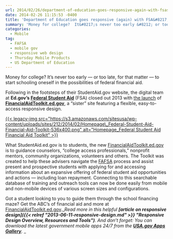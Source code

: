 ```yaml
---
url: 2014/02/26/department-of-education-goes-responsive-again-with-fsas-new-financial-aid-toolkit.md
date: 2014-02-26 11:15:53 -0400
title: 'Department of Education goes responsive (again) with FSA&#8217;s new Financial Aid Toolkit'
summary: 'Money for college?  It&#8217;s never too early &#8212; or too late, for that matter &#8212; to start schooling oneself in the possibilities of federal financial aid. Following in the footsteps of their StudentAid.gov website, the digital team at  Ed.gov&#8217;s Federal Student Aid (FSA) closed out 2013 with the launch of FinancialAidToolkit.ed.gov, a &#8220;sister&#8221; site featuring'
categories:
  - Mobile
tag:
  - FAFSA
  - mobile gov
  - responsive web design
  - Thursday Mobile Products
  - US Department of Education
---
```


Money for college? It&#8217;s never too early &#8212; or too late, for that matter &#8212; to start schooling oneself in the possibilities of federal financial aid.

Following in the footsteps of their StudentAid.gov website, the digital team at **Ed.gov&#8217;s <a href="http://studentaid.ed.gov" target="_blank">Federal Student Aid</a>** (FSA) closed out 2013 with [the launch](http://www.ed.gov/news/press-releases/new-financial-aid-toolkit-part-departments-efforts-improve-college-access-and-af) of **<a href="http://financialaidtoollkit.ed.gov" target="_blank">FinancialAidToolkit.ed.gov</a>**, a &#8220;sister&#8221; site featuring a flexible, easy-to-access responsive design.

[{{< legacy-img src="https://s3.amazonaws.com/sitesusa/wp-content/uploads/sites/212/2014/02/Homepage\_Federal-Student-Aid-Financial-Aid-Toolkit-536x400.png" alt="Homepage\_Federal Student Aid Financial Aid Toolkit" >}}](https://s3.amazonaws.com/sitesusa/wp-content/uploads/sites/212/2014/02/Homepage_Federal-Student-Aid-Financial-Aid-Toolkit.png)

 

 

 

 

 

 

 

 

 

 

What StudentAid.ed.gov is to students, the new <a href="http://www.newbrandanalytics.com/thankyou.php" target="_blank">FinancialAidToolkit.ed.gov</a> is to guidance counselors, &#8220;college access professionals,&#8221; nonprofit mentors, community organizations, volunteers and others. The Toolkit was created to help these advisers navigate the [FAFSA](http://financialaidtoolkit.ed.gov/tk/learn/fafsa.jsp) process and assist present and prospective students with applying for and accessing information about an expansive offering of federal student aid opportunities and actions &#8212; including loan repayment. Connecting to this searchable database of training and outreach tools can now be done easily from mobile and non-mobile devices of various screen sizes and configurations.

Got a student looking to you to guide them through the school financing maze? Get the ABC&#8217;s of financial aid and more at [FinancialAidToolkit.ed.gov](http://financialaidtoolkit.ed.gov/tk/).__Read more in this helpful **[article on responsive design]({{< relref "2013-06-11-responsive-design.md" >}} "Responsive Design Overview, Resources and Tools")**. And don’t forget: You can download the latest government mobile apps 24/7 from the **[USA.gov Apps Gallery](http://apps.usa.gov/)**._
  _ 

 

 